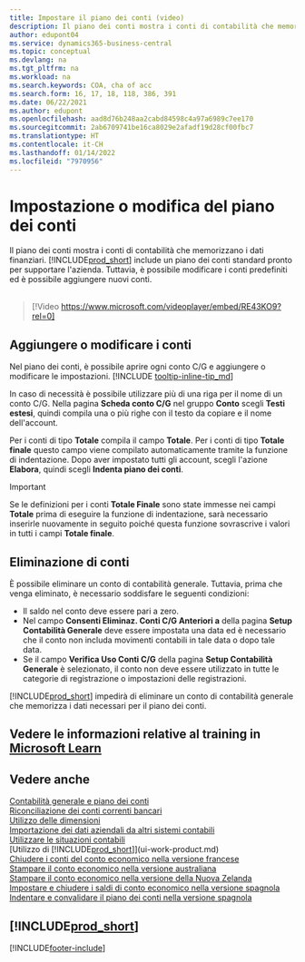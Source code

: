 ```yaml
---
title: Impostare il piano dei conti (video)
description: Il piano dei conti mostra i conti di contabilità che memorizzano i dati finanziari. Puoi modificare i conti predefiniti nel piano dei conti e aggiungere nuovi conti.
author: edupont04
ms.service: dynamics365-business-central
ms.topic: conceptual
ms.devlang: na
ms.tgt_pltfrm: na
ms.workload: na
ms.search.keywords: COA, cha of acc
ms.search.form: 16, 17, 18, 118, 386, 391
ms.date: 06/22/2021
ms.author: edupont
ms.openlocfilehash: aad8d76b248aa2cabd84598c4a97a6989c7ee170
ms.sourcegitcommit: 2ab6709741be16ca8029e2afadf19d28cf00fbc7
ms.translationtype: HT
ms.contentlocale: it-CH
ms.lasthandoff: 01/14/2022
ms.locfileid: "7970956"
---
```

# <a name="setting-up-or-changing-the-chart-of-accounts"></a>Impostazione o modifica del piano dei conti

Il piano dei conti mostra i conti di contabilità che memorizzano i dati finanziari. [!INCLUDE[prod_short](includes/prod_short.md)] include un piano dei conti standard pronto per supportare l'azienda.
Tuttavia, è possibile modificare i conti predefiniti ed è possibile aggiungere nuovi conti.
<br><br>  

> [!Video https://www.microsoft.com/videoplayer/embed/RE43KO9?rel=0]

## <a name="adding-or-changing-accounts"></a>Aggiungere o modificare i conti

Nel piano dei conti, è possibile aprire ogni conto C/G e aggiungere o modificare le impostazioni. [!INCLUDE [tooltip-inline-tip_md](includes/tooltip-inline-tip_md.md)]  

In caso di necessità è possibile utilizzare più di una riga per il nome di un conto C/G. Nella pagina **Scheda conto C/G** nel gruppo **Conto** scegli **Testi estesi**, quindi compila una o più righe con il testo da copiare e il nome dell'account.  

Per i conti di tipo **Totale** compila il campo **Totale**. Per i conti di tipo **Totale finale** questo campo viene compilato automaticamente tramite la funzione di indentazione. Dopo aver impostato tutti gli account, scegli l'azione **Elabora**, quindi scegli **Indenta piano dei conti**.  

> [!IMPORTANT]
> Se le definizioni per i conti **Totale Finale** sono state immesse nei campi **Totale** prima di eseguire la funzione di indentazione, sarà necessario inserirle nuovamente in seguito poiché questa funzione sovrascrive i valori in tutti i campi **Totale finale**.

## <a name="deleting-accounts"></a>Eliminazione di conti

È possibile eliminare un conto di contabilità generale. Tuttavia, prima che venga eliminato, è necessario soddisfare le seguenti condizioni:  

* Il saldo nel conto deve essere pari a zero.  
* Nel campo **Consenti Eliminaz. Conti C/G Anteriori a** della pagina **Setup Contabilità Generale** deve essere impostata una data ed è necessario che il conto non includa movimenti contabili in tale data o dopo tale data.  
* Se il campo **Verifica Uso Conti C/G** della pagina **Setup Contabilità Generale** è selezionato, il conto non deve essere utilizzato in tutte le categorie di registrazione o impostazioni delle registrazioni.  

[!INCLUDE[prod_short](includes/prod_short.md)] impedirà di eliminare un conto di contabilità generale che memorizza i dati necessari per il piano dei conti.  

## <a name="see-related-training-at-microsoft-learn"></a>Vedere le informazioni relative al training in [Microsoft Learn](/learn/modules/chart-accounts-dynamics-365-business-central/index)

## <a name="see-also"></a>Vedere anche

[Contabilità generale e piano dei conti](finance-general-ledger.md)  
[Riconciliazione dei conti correnti bancari](bank-manage-bank-accounts.md)  
[Utilizzo delle dimensioni](finance-dimensions.md)  
[Importazione dei dati aziendali da altri sistemi contabili](across-import-data-configuration-packages.md)  
[Utilizzare le situazioni contabili](bi-how-work-account-schedule.md)  
[Utilizzo di [!INCLUDE[prod_short](includes/prod_short.md)]](ui-work-product.md)  
[Chiudere i conti del conto economico nella versione francese](LocalFunctionality/France/how-to-close-income-statement-accounts.md)  
[Stampare il conto economico nella versione australiana](LocalFunctionality/Australia/how-to-print-income-statements.md)  
[Stampare il conto economico nella versione della Nuova Zelanda](LocalFunctionality/NewZealand/how-to-print-income-statements.md)  
[Impostare e chiudere i saldi di conto economico nella versione spagnola](LocalFunctionality/Spain/how-to-set-up-and-close-income-statement-balances.md)  
[Indentare e convalidare il piano dei conti nella versione spagnola](LocalFunctionality/Spain/how-to-indent-and-validate-chart-of-accounts.md)  

## [!INCLUDE[prod_short](includes/free_trial_md.md)]


[!INCLUDE[footer-include](includes/footer-banner.md)]